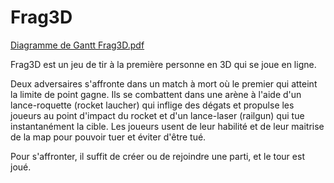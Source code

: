 # Frag3D 
[Diagramme de Gantt Frag3D.pdf](https://github.com/PatPast/Frag3D/files/10520473/Diagramme.de.Gantt.Frag3D.pdf)

Frag3D est un jeu de tir à la première personne en 3D qui se joue en ligne.

Deux adversaires s'affronte dans un match à mort où le premier qui atteint la limite de point gagne. 
Ils se combattent dans une arène à l'aide d'un lance-roquette (rocket laucher) qui inflige des dégats et propulse les joueurs au point d'impact du rocket et d'un lance-laser (railgun) qui tue instantanément la cible.
Les joueurs usent de leur habilité et de leur maitrise de la map pour pouvoir tuer et éviter d'être tué.

Pour s'affronter, il suffit de créer ou de rejoindre une parti, et le tour est joué.

